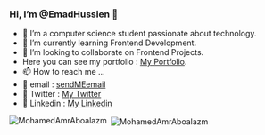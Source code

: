 ### Hi, I’m @EmadHussien 👋
- 👀 I’m a computer science student passionate about technology.
- 🌱 I’m currently learning Frontend Development.
- 💞️ I’m looking to collaborate on Frontend Projects.
- Here you can see my portfolio : <a href= "https://emadhussien.github.io/" target = "_blank" >My Portfolio</a>.
- 📫 How to reach me ... 
- 📩 email : <a href= "mailto:emadhussien.fcis@gmail.com" target = "_blank">sendMEemail</a>
- 💬 Twitter : <a href= "https://twitter.com/EmadHussien_98" target = "_blank">My Twitter</a>
- 📲 Linkedin : <a href= "https://www.linkedin.com/in/emadhussien98/" target = "_blank">My Linkedin</a>




<!---
EmadHussien/EmadHussien is a ✨ special ✨ repository because its `README.md` (this file) appears on your GitHub profile.
You can click the Preview link to take a look at your changes.
--->

<p><img align="left" src="https://github-readme-stats.vercel.app/api/top-langs/?username=EmadHussien&layout=compact&hide=html" alt="MohamedAmrAboalazm" /></p>

<p>&nbsp;<img align="center" src="https://github-readme-stats.vercel.app/api?username=EmadHussien&show_icons=true" alt="MohamedAmrAboalazm" /></p>

